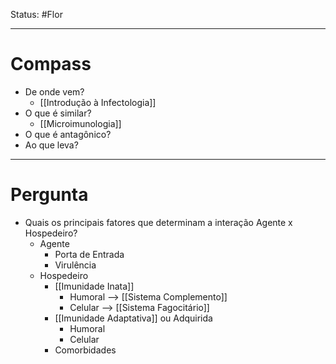 Status: #Flor 

---
# Compass
- De onde vem?
	- [[Introdução à Infectologia]]
- O que é similar?
	- [[Microimunologia]]
- O que é antagônico?
- Ao que leva?

----
# Pergunta
- Quais os principais fatores que determinam a interação Agente x Hospedeiro?
	- Agente
		- Porta de Entrada
		- Virulência
	- Hospedeiro
		- [[Imunidade Inata]]
			- Humoral --> [[Sistema Complemento]]
			- Celular --> [[Sistema Fagocitário]]
		- [[Imunidade Adaptativa]] ou Adquirida
			- Humoral
			- Celular
		- Comorbidades 

